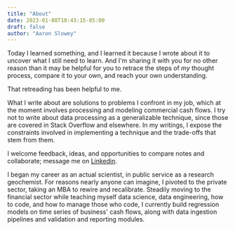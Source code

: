 ```yaml
---
title: "About"
date: 2023-01-08T10:43:15-05:00
draft: false
author: "Aaron Slowey"
---
```


Today I learned something, and I learned it because I wrote about it to uncover what I still need to learn.  And I'm sharing it with you for no other reason than it may be helpful for you to retrace the steps of _my_ thought process, compare it to your own, and reach your own understanding.

That retreading has been helpful to me.

What I write about are solutions to problems I confront in my job, which at the moment involves processing and modeling commercial cash flows.  I try not to write about data processing as a generalizable technique, since those are covered in Stack Overflow and elsewhere.  In my writings, I expose the constraints involved in implementing a technique and the trade-offs that stem from them.

I welcome feedback, ideas, and opportunities to compare notes and collaborate; message me on [Linkedin](https://www.linkedin.com/in/aslowey).

I began my career as an actual scientist, in public service as a research geochemist.  For reasons nearly anyone can imagine, I pivoted to the private sector, taking an MBA to rewire and recalibrate.  Steadily moving to the financial sector while teaching myself data science, data engineering, how to code, and how to manage those who code, I currently build regression models on time series of business' cash flows, along with data ingestion pipelines and validation and reporting modules.
